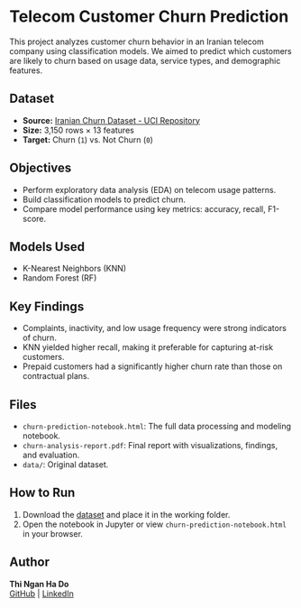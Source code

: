 # Telecom Customer Churn Prediction

This project analyzes customer churn behavior in an Iranian telecom company using classification models. We aimed to predict which customers are likely to churn based on usage data, service types, and demographic features.

## Dataset
- **Source:** [Iranian Churn Dataset - UCI Repository](https://archive.ics.uci.edu/dataset/563/iranian+churn+dataset)
- **Size:** 3,150 rows × 13 features
- **Target:** Churn (`1`) vs. Not Churn (`0`)

## Objectives
- Perform exploratory data analysis (EDA) on telecom usage patterns.
- Build classification models to predict churn.
- Compare model performance using key metrics: accuracy, recall, F1-score.

## Models Used
- K-Nearest Neighbors (KNN)
- Random Forest (RF)

## Key Findings
- Complaints, inactivity, and low usage frequency were strong indicators of churn.
- KNN yielded higher recall, making it preferable for capturing at-risk customers.
- Prepaid customers had a significantly higher churn rate than those on contractual plans.

## Files
- `churn-prediction-notebook.html`: The full data processing and modeling notebook.
- `churn-analysis-report.pdf`: Final report with visualizations, findings, and evaluation.
- `data/`: Original dataset.

## How to Run
1. Download the [dataset](https://archive.ics.uci.edu/dataset/563/iranian+churn+dataset) and place it in the working folder.
2. Open the notebook in Jupyter or view `churn-prediction-notebook.html` in your browser.

## Author
**Thi Ngan Ha Do**  
[GitHub](https://github.com/thinganhado) | [LinkedIn](#)  
